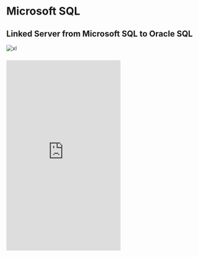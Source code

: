 # Microsoft SQL

## Linked Server from Microsoft SQL to Oracle SQL

![xl](https://s3.us-east-1.amazonaws.com/stephenphyo.github.io/microsoft/microsoft-sql/mssql-oracle-linked-server.png)

###

<iframe height="500" src="https://www.youtube.com/embed/kTGFaz15fmM?si=y7eiy3amFs9gVNKO" title="YouTube video player" frameborder="0" allow="accelerometer; autoplay; clipboard-write; encrypted-media; gyroscope; picture-in-picture; web-share" referrerpolicy="strict-origin-when-cross-origin" allowfullscreen></iframe>